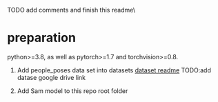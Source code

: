 TODO add comments and finish this readme\\
# preparation
 python>=3.8, as well as pytorch>=1.7 and torchvision>=0.8. 

1. Add people_poses data set into datasets [dataset readme](datasets/people_poses/README.md) TODO:add datase google drive link

2. Add Sam model to this repo root folder


